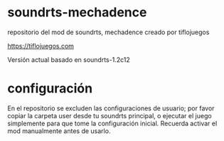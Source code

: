 # soundrts-mechadence
repositorio del mod de soundrts, mechadence creado por tiflojuegos

https://tiflojuegos.com

Versión actual basado en soundrts-1.2c12

# configuración

En el repositorio se excluden las configuraciones de usuario; por favor copiar la carpeta user desde tu soundrts principal, o ejecutar el juego simplemente para que tome la configuración inicial. Recuerda activar el mod manualmente antes de usarlo.
